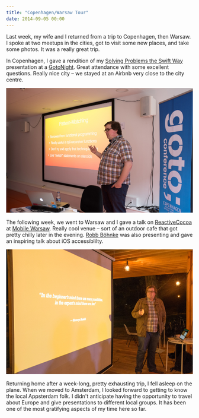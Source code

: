 ```yaml
---
title: "Copenhagen/Warsaw Tour"
date: 2014-09-05 00:00
---
```


Last week, my wife and I returned from a trip to Copenhagen, then Warsaw. I spoke at two meetups in the cities, got to visit some new places, and take some photos. It was a really great trip.

<!-- more -->

In Copenhagen, I gave a rendition of my [Solving Problems the Swift Way](/blog/solving-problems-the-swift-way) presentation at a [GotoNight](https://secure.trifork.com/cph-2014/freeevent/index.jsp?eventOID=6461). Great attendance with some excellent questions. Really nice city – we stayed at an Airbnb very close to the city centre.

 ![](/img/import/blog/copenhagenwarsaw-tour/13228BFEEAB14B77B9D6C2ACBEF52CA2.jpg)

The following week, we went to Warsaw and I gave a talk on [ReactiveCocoa](https://www.youtube.com/watch?v=TlgUWYrQ0sc) at [Mobile Warsaw](http://mobile-warsaw.pl/). Really cool venue – sort of an outdoor cafe that got pretty chilly later in the evening. [Robb Böhnke](https://twitter.com/ceterum_censeo) was also presenting and gave an inspiring talk about iOS accessiblilty.

 ![](/img/import/blog/copenhagenwarsaw-tour/DC7C1080615B4F91A3BAB9C194010BE2.jpg)

Returning home after a week-long, pretty exhausting trip, I fell asleep on the plane. When we moved to Amsterdam, I looked forward to getting to know the local Appsterdam folk. I didn't anticipate having the opportunity to travel about Europe and give presentations to different local groups. It has been one of the most gratifying aspects of my time here so far.

